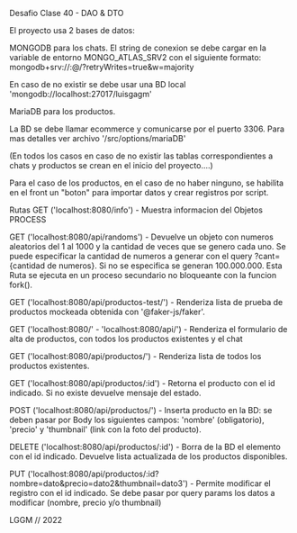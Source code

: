 Desafio Clase 40 - DAO & DTO

El proyecto usa 2 bases de datos:

MONGODB para los chats. El string de conexion se debe cargar en la variable de entorno MONGO_ATLAS_SRV2 con el siguiente formato:
mongodb+srv://:@/?retryWrites=true&w=majority

En caso de no existir se debe usar una BD local 'mongodb://localhost:27017/luisgagm'

MariaDB para los productos.

La BD se debe llamar ecommerce y comunicarse por el puerto 3306. Para mas detalles ver archivo '/src/options/mariaDB'

(En todos los casos en caso de no existir las tablas correspondientes a chats y productos se crean en el inicio del proyecto....)

Para el caso de los productos, en el caso de no haber ninguno, se habilita en el front un "boton" para importar datos y crear registros por script.

Rutas
GET ('localhost:8080/info') - Muestra informacion del Objetos PROCESS

GET ('localhost:8080/api/randoms') - Devuelve un objeto con numeros aleatorios del 1 al 1000 y la cantidad de veces que se genero cada uno. Se puede especificar la cantidad de numeros a generar con el query ?cant={cantidad de numeros}. Si no se especifica se generan 100.000.000. Esta Ruta se ejecuta en un proceso secundario no bloqueante con la funcion fork().

GET ('localhost:8080/api/productos-test/') - Renderiza lista de prueba de productos mockeada obtenida con '@faker-js/faker'.

GET ('localhost:8080/' - 'localhost:8080/api/') - Renderiza el formulario de alta de productos, con todos los productos existentes y el chat

GET ('localhost:8080/api/productos/') - Renderiza lista de todos los productos existentes.

GET ('localhost:8080/api/productos/:id') - Retorna el producto con el id indicado. Si no existe devuelve mensaje del estado.

POST ('localhost:8080/api/productos/') - Inserta producto en la BD: se deben pasar por Body los siguientes campos: 'nombre' (obligatorio), 'precio' y 'thumbnail' (link con la foto del producto).

DELETE ('localhost:8080/api/productos/:id') - Borra de la BD el elemento con el id indicado. Devuelve lista actualizada de los productos disponibles.

PUT ('localhost:8080/api/productos/:id?nombre=dato&precio=dato2&thumbnail=dato3') - Permite modificar el registro con el id indicado. Se debe pasar por query params los datos a modificar (nombre, precio y/o thumbnail)

LGGM // 2022